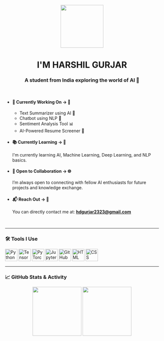 <p align="center">
  <img src="https://www.adoreinfotech.com/assets/img/chatbot-marketing.gif" width="140" />
</p>

<h1 align="center"><strong>I'M HARSHIL GURJAR</strong></h1>

<h3 align="center">A student from India exploring the world of AI 🤖</h3>

<br>

- #### 🔧 Currently Working On → 🧠  
  - Text Summarizer using AI 📝  
  - Chatbot using NLP 💬  
  - Sentiment Analysis Tool 📊  
  - AI-Powered Resume Screener 📄

- #### 📚 Currently Learning → 📘  
  I'm currently learning AI, Machine Learning, Deep Learning, and NLP basics.

- #### 🤝 Open to Collaboration → 🌐  
  I’m always open to connecting with fellow AI enthusiasts for future projects and knowledge exchange.

- #### 📬 Reach Out → 📩  
  You can directly contact me at: **hdgurjar2323@gmail.com**

<br>

---

### 🛠️ Tools I Use

<p align="left">
  <img src="https://cdn.jsdelivr.net/gh/devicons/devicon/icons/python/python-original.svg" width="40" height="40" alt="Python" />
  <img src="https://cdn.jsdelivr.net/gh/devicons/devicon/icons/tensorflow/tensorflow-original.svg" width="40" height="40" alt="TensorFlow" />
  <img src="https://cdn.jsdelivr.net/gh/devicons/devicon/icons/pytorch/pytorch-original.svg" width="40" height="40" alt="PyTorch" />
  <img src="https://cdn.jsdelivr.net/gh/devicons/devicon/icons/jupyter/jupyter-original.svg" width="40" height="40" alt="Jupyter" />
  <img src="https://cdn.jsdelivr.net/gh/devicons/devicon/icons/github/github-original.svg" width="40" height="40" alt="GitHub" />
  <img src="https://cdn.jsdelivr.net/gh/devicons/devicon/icons/html5/html5-original.svg" width="40" height="40" alt="HTML" />
  <img src="https://cdn.jsdelivr.net/gh/devicons/devicon/icons/css3/css3-original.svg" width="40" height="40" alt="CSS" />
</p>

---

### 📈 GitHub Stats & Activity

<p align="center">
  <img src="https://github-readme-stats.vercel.app/api?username=HarshilxAI&show_icons=true&theme=radical" height="160" />
  <img src="https://streak-stats.demolab.com?user=HarshilxAI&theme=radical" height="160"/>
</p>
